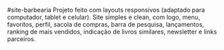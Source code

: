 #site-barbearia
Projeto feito com layouts responsivos (adaptado para computador, tablet e celular). 
Site simples e clean, com logo, menu, favoritos, perfil, sacola de compras, barra de pesquisa, lançamentos, ranking de mais vendidos, indicação de livros similares, newsletter e links parceiros.
